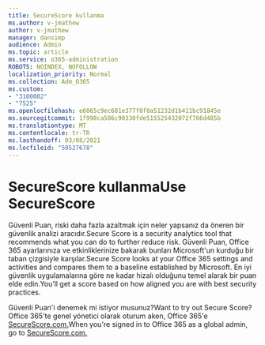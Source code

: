 ```yaml
---
title: SecureScore kullanma
ms.author: v-jmathew
author: v-jmathew
manager: dansimp
audience: Admin
ms.topic: article
ms.service: o365-administration
ROBOTS: NOINDEX, NOFOLLOW
localization_priority: Normal
ms.collection: Adm_O365
ms.custom:
- "3100002"
- "7525"
ms.openlocfilehash: e6065c9ec681e377f8f8a51232d1b411bc91845e
ms.sourcegitcommit: 1f998ca586c90330fde515525432072f766d485b
ms.translationtype: MT
ms.contentlocale: tr-TR
ms.lasthandoff: 03/08/2021
ms.locfileid: "50527678"
---
```

# <a name="use-securescore"></a><span data-ttu-id="f10ff-102">SecureScore kullanma</span><span class="sxs-lookup"><span data-stu-id="f10ff-102">Use SecureScore</span></span>

<span data-ttu-id="f10ff-103">Güvenli Puan, riski daha fazla azaltmak için neler yapsanız da öneren bir güvenlik analizi aracıdır.</span><span class="sxs-lookup"><span data-stu-id="f10ff-103">Secure Score is a security analytics tool that recommends what you can do to further reduce risk.</span></span> <span data-ttu-id="f10ff-104">Güvenli Puan, Office 365 ayarlarınıza ve etkinliklerinize bakarak bunları Microsoft'un kurduğu bir taban çizgisiyle karşılar.</span><span class="sxs-lookup"><span data-stu-id="f10ff-104">Secure Score looks at your Office 365 settings and activities and compares them to a baseline established by Microsoft.</span></span> <span data-ttu-id="f10ff-105">En iyi güvenlik uygulamalarına göre ne kadar hizalı olduğunu temel alarak bir puan elde edin.</span><span class="sxs-lookup"><span data-stu-id="f10ff-105">You’ll get a score based on how aligned you are with best security practices.</span></span>

<span data-ttu-id="f10ff-106">Güvenli Puan'i denemek mi istiyor musunuz?</span><span class="sxs-lookup"><span data-stu-id="f10ff-106">Want to try out Secure Score?</span></span> <span data-ttu-id="f10ff-107">Office 365'te genel yönetici olarak oturum aken, Office 365'e [SecureScore.com.](https://securescore.office.com/)</span><span class="sxs-lookup"><span data-stu-id="f10ff-107">When you're signed in to Office 365 as a global admin, go to [SecureScore.com.](https://securescore.office.com/)</span></span>
